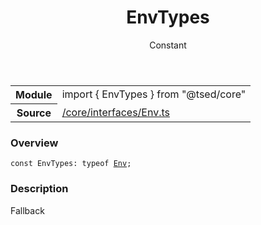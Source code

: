 
<header class="symbol-info-header"><h1 id="envtypes">EnvTypes</h1><label class="symbol-info-type-label const">Constant</label></header>
<!-- summary -->
<section class="symbol-info"><table class="is-full-width"><tbody><tr><th>Module</th><td><div class="lang-typescript"><span class="token keyword">import</span> { EnvTypes }&nbsp;<span class="token keyword">from</span>&nbsp;<span class="token string">"@tsed/core"</span></div></td></tr><tr><th>Source</th><td><a href="https://github.com/Romakita/ts-express-decorators/blob/v4.9.0/src//core/interfaces/Env.ts#L0-L0">/core/interfaces/Env.ts</a></td></tr></tbody></table></section>
<!-- overview -->


### Overview


<pre><code class="typescript-lang "><span class="token keyword">const</span> EnvTypes<span class="token punctuation">:</span> typeof <a href="#api/core/env"><span class="token">Env</span></a><span class="token punctuation">;</span></code></pre>


<!-- Parameters -->

<!-- Description -->


### Description

Fallback

<!-- Members -->

